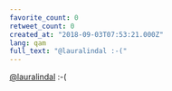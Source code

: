```yaml
---
favorite_count: 0
retweet_count: 0
created_at: "2018-09-03T07:53:21.000Z"
lang: qam
full_text: "@lauralindal :-("
---
```


[@lauralindal](https://twitter.com/lauralindal) :-(
